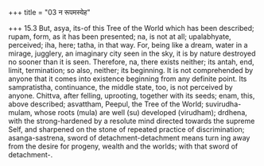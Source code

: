 +++
title = "03 न रूपमस्येह"

+++
15.3 But, asya, its-of this Tree of the World which has been described;
rupam, form, as it has been presented; na, is not at all; upalabhyate,
perceived; iha, here; tatha, in that way. For, being like a dream, water
in a mirage, jugglery, an imaginary city seen in the sky, it is by
nature destroyed no sooner than it is seen. Therefore, na, there exists
neither; its antah, end, limit, termination; so also, neither; its
beginning. It is not comprehended by anyone that it comes into existence
beginning from any definite point. Its sampratistha, continuance, the
middle state, too, is not perceived by anyone. Chittva, after felling,
uprooting, together with its seeds; enam, this, above described;
asvattham, Peepul, the Tree of the World; suvirudha-mulam, whose roots
(mula) are well (su) developed (virudham); drdhena, with the
strong-hardened by a resolute mind directed towards the supreme Self,
and sharpened on the stone of repeated practice of discrimination;
asanga-sastrena, sword of detachment-detachment means turn ing away from
the desire for progeny, wealth and the worlds; with that sword of
detachment-.
